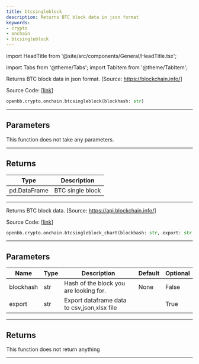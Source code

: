 ```yaml
---
title: btcsingleblock
description: Returns BTC block data in json format
keywords:
- crypto
- onchain
- btcsingleblock
---
```


import HeadTitle from '@site/src/components/General/HeadTitle.tsx';

<HeadTitle title="crypto.onchain.btcsingleblock - Reference | OpenBB SDK Docs" />

import Tabs from '@theme/Tabs';
import TabItem from '@theme/TabItem';

<Tabs>
<TabItem value="model" label="Model" default>

Returns BTC block data in json format. [Source: https://blockchain.info/]

Source Code: [[link](https://github.com/OpenBB-finance/OpenBBTerminal/tree/main/openbb_terminal/cryptocurrency/onchain/blockchain_model.py#L119)]

```python wordwrap
openbb.crypto.onchain.btcsingleblock(blockhash: str)
```

---

## Parameters

This function does not take any parameters.

---

## Returns

| Type | Description |
| ---- | ----------- |
| pd.DataFrame | BTC single block |
---



</TabItem>
<TabItem value="view" label="Chart">

Returns BTC block data. [Source: https://api.blockchain.info/]

Source Code: [[link](https://github.com/OpenBB-finance/OpenBBTerminal/tree/main/openbb_terminal/cryptocurrency/onchain/blockchain_view.py#L127)]

```python wordwrap
openbb.crypto.onchain.btcsingleblock_chart(blockhash: str, export: str = "", sheet_name: Optional[str] = None)
```

---

## Parameters

| Name | Type | Description | Default | Optional |
| ---- | ---- | ----------- | ------- | -------- |
| blockhash | str | Hash of the block you are looking for. | None | False |
| export | str | Export dataframe data to csv,json,xlsx file |  | True |


---

## Returns

This function does not return anything

---



</TabItem>
</Tabs>